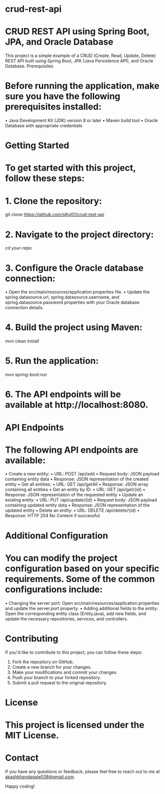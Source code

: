 # crud-rest-api

# CRUD REST API using Spring Boot, JPA, and Oracle Database
This project is a simple example of a CRUD (Create, Read, Update, Delete) REST API built using Spring Boot, JPA (Java Persistence API), and Oracle Database.
Prerequisites

# Before running the application, make sure you have the following prerequisites installed:
•	Java Development Kit (JDK) version 8 or later
•	Maven build tool
•	Oracle Database with appropriate credentials
# Getting Started
# To get started with this project, follow these steps:
# 1.	Clone the repository:
git clone https://github.com/sKyi01/crud-rest-api
# 2.	Navigate to the project directory:
cd your-repo 
# 3.	Configure the Oracle database connection:
•	Open the src/main/resources/application.properties file.
•	Update the spring.datasource.url, spring.datasource.username, and spring.datasource.password properties with your Oracle database connection details.
# 4.	Build the project using Maven:
mvn clean install 
# 5.	Run the application:
mvn spring-boot:run 
# 6.	The API endpoints will be available at http://localhost:8080.
# API Endpoints
# The following API endpoints are available:
•	Create a new entity:
•	URL: POST /api/add
•	Request body: JSON payload containing entity data
•	Response: JSON representation of the created entity
•	Get all entities:
•	URL: GET /api/getAll
•	Response: JSON array containing all entities
•	Get an entity by ID:
•	URL: GET /api/get/{id}
•	Response: JSON representation of the requested entity
•	Update an existing entity:
•	URL: PUT /api/update/{id}
•	Request body: JSON payload containing updated entity data
•	Response: JSON representation of the updated entity
•	Delete an entity:
•	URL: DELETE /api/delete/{id}
•	Response: HTTP 204 No Content if successful
# Additional Configuration
# You can modify the project configuration based on your specific requirements. Some of the common configurations include:
•	Changing the server port: Open src/main/resources/application.properties and update the server.port property.
•	Adding additional fields to the entity: Open the corresponding entity class (Entity.java), add new fields, and update the necessary repositories, services, and controllers.
# Contributing
If you'd like to contribute to this project, you can follow these steps:
1.	Fork the repository on GitHub.
2.	Create a new branch for your changes.
3.	Make your modifications and commit your changes.
4.	Push your branch to your forked repository.
5.	Submit a pull request to the original repository.
# License
# This project is licensed under the MIT License.
# Contact
If you have any questions or feedback, please feel free to reach out to me at akashkhandagale038@gmail.com.

Happy coding!

